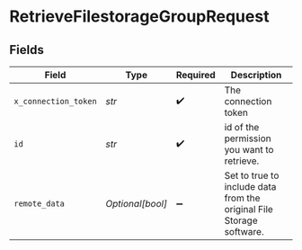 # RetrieveFilestorageGroupRequest


## Fields

| Field                                                                | Type                                                                 | Required                                                             | Description                                                          |
| -------------------------------------------------------------------- | -------------------------------------------------------------------- | -------------------------------------------------------------------- | -------------------------------------------------------------------- |
| `x_connection_token`                                                 | *str*                                                                | :heavy_check_mark:                                                   | The connection token                                                 |
| `id`                                                                 | *str*                                                                | :heavy_check_mark:                                                   | id of the permission you want to retrieve.                           |
| `remote_data`                                                        | *Optional[bool]*                                                     | :heavy_minus_sign:                                                   | Set to true to include data from the original File Storage software. |